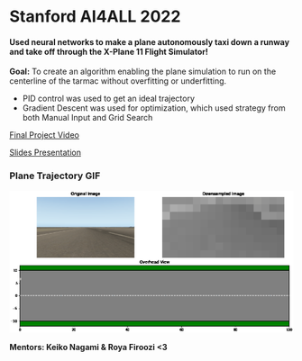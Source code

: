 # Stanford AI4ALL 2022
#### Used neural networks to make a plane autonomously taxi down a runway and take off through the X-Plane 11 Flight Simulator! 

**Goal:** To create an algorithm enabling the plane simulation to run on the centerline of the tarmac without overfitting or underfitting.
* PID control was used to get an ideal trajectory
* Gradient Descent was used for optimization, which used strategy from both Manual Input and Grid Search

[Final Project Video](https://drive.google.com/file/d/17zHwspgr7HUGuOpp4-EuwP8Fc5IUpUlE/view?usp=sharing)

[Slides Presentation](https://docs.google.com/presentation/d/e/2PACX-1vSS98bpHU_rnQDU7YioVcDwaU77KqqTYsN1pmtrHLET5qS2LHBplwlBizYyJH1dXg/pub?start=false&loop=false&delayms=5000)


### Plane Trajectory GIF
![Plane Trajectory GIF](my_trajectry.gif)

**Mentors: Keiko Nagami & Roya Firoozi <3**
